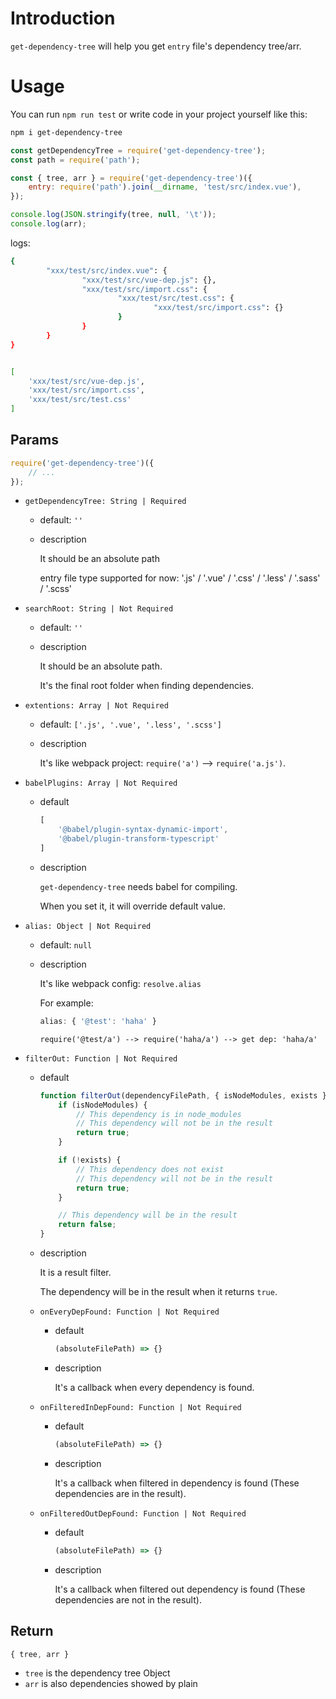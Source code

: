 # Introduction

`get-dependency-tree` will help you get `entry` file's dependency tree/arr.

# Usage

You can run `npm run test` or write code in your project yourself like this:

```bash
npm i get-dependency-tree
```

```js
const getDependencyTree = require('get-dependency-tree');
const path = require('path');

const { tree, arr } = require('get-dependency-tree')({
    entry: require('path').join(__dirname, 'test/src/index.vue'),
});

console.log(JSON.stringify(tree, null, '\t'));
console.log(arr);
```

logs:

```bash
{
        "xxx/test/src/index.vue": {
                "xxx/test/src/vue-dep.js": {},
                "xxx/test/src/import.css": {
                        "xxx/test/src/test.css": {
                                "xxx/test/src/import.css": {}
                        }
                }
        }
}


[ 
    'xxx/test/src/vue-dep.js',
    'xxx/test/src/import.css',
    'xxx/test/src/test.css' 
]
```

## Params

```js
require('get-dependency-tree')({
    // ...
});
```

+   `getDependencyTree: String | Required`
    +   default: `''`
    +   description

        It should be an absolute path
        
        entry file type supported for now: '.js' / '.vue' / '.css' / '.less' / '.sass' / '.scss'

+   `searchRoot: String | Not Required`
    +   default: `''`
    +   description

        It should be an absolute path.
        
        It's the final root folder when finding dependencies.
        
+   `extentions: Array | Not Required`
    +   default: `['.js', '.vue', '.less', '.scss']`
    +   description

        It's like webpack project: `require('a')` --> `require('a.js')`.
        
+   `babelPlugins: Array | Not Required`
    +   default

        ```js
        [
            '@babel/plugin-syntax-dynamic-import',
            '@babel/plugin-transform-typescript'
        ]
        ```
        
    +   description

        `get-dependency-tree` needs babel for compiling.
        
        When you set it, it will override default value.
        
+   `alias: Object | Not Required`
    +   default: `null`
    +   description

        It's like webpack config: `resolve.alias`
        
        For example: 
        
        ```js
        alias: { '@test': 'haha' }
        ``` 
        
        `require('@test/a') --> require('haha/a') --> get dep: 'haha/a'`
        
+   `filterOut: Function | Not Required`
    +   default

        ```js
        function filterOut(dependencyFilePath, { isNodeModules, exists }) {
            if (isNodeModules) {
                // This dependency is in node_modules
                // This dependency will not be in the result
                return true;
            }
    
            if (!exists) {
                // This dependency does not exist
                // This dependency will not be in the result
                return true;
            }
    
            // This dependency will be in the result
            return false;
        }
        ```
        
    +   description

        It is a result filter.
        
        The dependency will be in the result when it returns `true`.
        
    +   `onEveryDepFound: Function | Not Required`
        +   default

            ```js
            (absoluteFilePath) => {}
            ```
            
        +   description

            It's a callback when every dependency is found.
    
    +   `onFilteredInDepFound: Function | Not Required`
        +   default

            ```js
            (absoluteFilePath) => {}
            ```
            
        +   description

            It's a callback when filtered in dependency is found (These dependencies are in the result).
            
    +   `onFilteredOutDepFound: Function | Not Required`
        +   default

            ```js
            (absoluteFilePath) => {}
            ```
            
        +   description

            It's a callback when filtered out dependency is found (These dependencies are not in the result).

## Return

```js
{ tree, arr }
```

+   `tree` is the dependency tree Object
+   `arr` is also dependencies showed by plain


